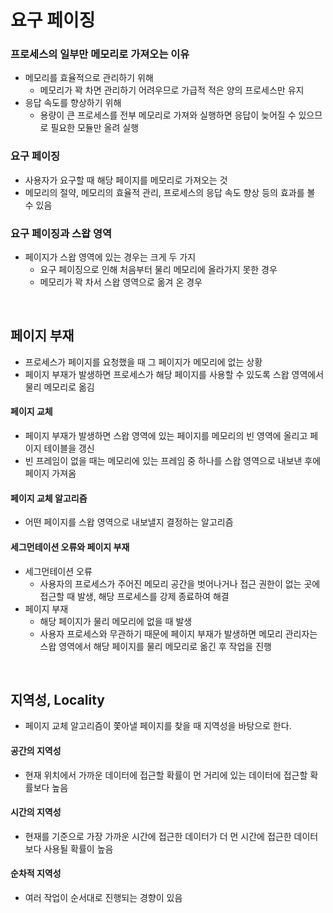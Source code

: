 # 요구 페이징

### 프로세스의 일부만 메모리로 가져오는 이유

- 메모리를 효율적으로 관리하기 위해
  - 메모리가 꽉 차면 관리하기 어려우므로 가급적 적은 양의 프로세스만 유지
- 응답 속도를 향상하기 위해
  - 용량이 큰 프로세스를 전부 메모리로 가져와 실행하면 응답이 늦어질 수 있으므로 필요한 모듈만 올려 실행

### 요구 페이징

- 사용자가 요구할 때 해당 페이지를 메모리로 가져오는 것
- 메모리의 절약, 메모리의 효율적 관리, 프로세스의 응답 속도 향상 등의 효과를 볼 수 있음

### 요구 페이징과 스왑 영역

- 페이지가 스왑 영역에 있는 경우는 크게 두 가지
  - 요구 페이징으로 인해 처음부터 물리 메모리에 올라가지 못한 경우
  - 메모리가 꽉 차서 스왑 영역으로 옮겨 온 경우

<br />

## 페이지 부재 

- 프로세스가 페이지를 요청했을 때 그 페이지가 메모리에 없는 상황
- 페이지 부재가 발생하면 프로세스가 해당 페이지를 사용할 수 있도록 스왑 영역에서 물리 메모리로 옮김

#### 페이지 교체

- 페이지 부재가 발생하면 스왑 영역에 있는 페이지를 메모리의 빈 영역에 올리고 페이지 테이블을 갱신
- 빈 프레임이 없을 때는 메모리에 있는 프레임 중 하나를 스왑 영역으로 내보낸 후에 페이지 가져옴

#### 페이지 교체 알고리즘

- 어떤 페이지를 스왑 영역으로 내보낼지 결정하는 알고리즘

#### 세그먼테이션 오류와 페이지 부재

- 세그먼테이션 오류
  - 사용자의 프로세스가 주어진 메모리 공간을 벗어나거나 접근 권한이 없는 곳에 접근할 때 발생, 해당 프로세스를 강제 종료하여 해결
- 페이지 부재
  - 해당 페이지가 물리 메모리에 없을 때 발생
  - 사용자 프로세스와 무관하기 때문에 페이지 부재가 발생하면 메모리 관리자는 스왑 영역에서 해당 페이지를 물리 메모리로 옮긴 후 작업을 진행

<br/>

## 지역성, Locality

- 페이지 교체 알고리즘이 쫓아낼 페이지를 찾을 때 지역성을 바탕으로 한다.

#### 공간의 지역성

- 현재 위치에서 가까운 데이터에 접근할 확률이 먼 거리에 있는 데이터에 접근할 확률보다 높음

#### 시간의 지역성

- 현재를 기준으로 가장 가까운 시간에 접근한 데이터가 더 먼 시간에 접근한 데이터보다 사용될 확률이 높음

#### 순차적 지역성

- 여러 작업이 순서대로 진행되는 경향이 있음